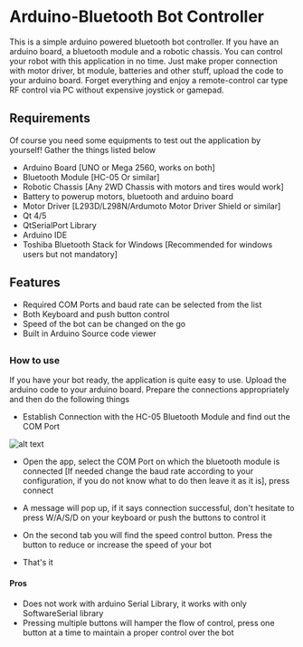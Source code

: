 # Arduino-Bluetooth Bot Controller

This is a simple arduino powered bluetooth bot controller. If you have an arduino board, a bluetooth module and a robotic chassis. You can control your robot with this application in no time. Just make proper connection with motor driver, bt module, batteries and other stuff, upload the code to your arduino board. Forget everything and enjoy a remote-control car type RF control via PC without expensive joystick or gamepad. 

## Requirements
Of course you need some equipments to test out the application by yourself! Gather the things listed below
* Arduino Board [UNO or Mega 2560, works on both]
* Bluetooth Module [HC-05 Or similar]
* Robotic Chassis [Any 2WD Chassis with motors and tires would work]
* Battery to powerup motors, bluetooth and arduino board
* Motor Driver [L293D/L298N/Ardumoto Motor Driver Shield or similar]
* Qt 4/5
* QtSerialPort Library
* Arduino IDE
* Toshiba Bluetooth Stack for Windows [Recommended for windows users but not mandatory]

## Features 

* Required COM Ports and baud rate can be selected from the list
* Both Keyboard and push button control
* Speed of the bot can be changed on the go
* Built in Arduino Source code viewer

## 

### How to use

If you have your bot ready, the application is quite easy to use. Upload the arduino code to your arduino board. Prepare the connections appropriately and then do the following things

* Establish Connection with the HC-05 Bluetooth Module and find out the COM Port

![alt text](http://i.imgur.com/3fqbutT.png "Connection and COM Port")

* Open the app, select the COM Port on which the bluetooth module is connected [If needed change the baud rate according to your configuration, if you do not know what to do then leave it as it is], press connect

* A message will pop up, if it says connection successful, don't hesitate to press W/A/S/D on your keyboard or push the buttons to control it

* On the second tab you will find the speed control button. Press the button to reduce or increase the speed of your bot

* That's it 

#### Pros
* Does not work with arduino Serial Library, it works with only SoftwareSerial library
* Pressing multiple buttons will hamper the flow of control, press one button at a time to maintain a proper control over the bot



